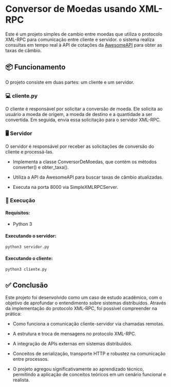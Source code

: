 # Conversor de Moedas usando XML-RPC

Este é um projeto simples de cambio entre moedas que utiliza o protocolo XML-RPC para comunicação entre cliente e servidor. o sistema realiza consultas em tempo real à API de cotações da [AwesomeAPI](https://docs.awesomeapi.com.br/api-de-moedas) para obter as taxas de câmbio.

## 📦 Funcionamento

O projeto consiste em duas partes: um cliente e um servidor.

### 💻 cliente.py

O cliente é responsável por solicitar a conversão de moeda. Ele solicita ao usuário a moeda de origem, a moeda de destino e a quantidade a ser convertida. Em seguida, envia essa solicitação para o servidor XML-RPC.

### 🖥️  Servidor

O servidor é responsável por receber as solicitações de conversão do cliente e processá-las.
* Implementa a classe ConversorDeMoedas, que contém os métodos converter() e obter_taxa().

* Utiliza a API da AwesomeAPI para buscar taxas de câmbio atualizadas.

* Executa na porta 8000 via SimpleXMLRPCServer.

### 🚀 Execução
#### Requisitos:
* Python 3

#### Executando o servidor:
```bash
python3 servidor.py
```



#### Executando o cliente:
```bash
python3 cliente.py
```

## ✅ Conclusão
Este projeto foi desenvolvido como um caso de estudo acadêmico, com o objetivo de aprofundar o entendimento sobre sistemas distribuídos. Através da implementação do protocolo XML-RPC, foi possível compreender na prática:

* Como funciona a comunicação cliente-servidor via chamadas remotas.

* A estrutura e troca de mensagens no protocolo XML-RPC.

* A integração de APIs externas em sistemas distribuídos.

* Conceitos de serialização, transporte HTTP e robustez na comunicação entre processos.

* O projeto agregou significativamente ao aprendizado técnico, permitindo a aplicação de conceitos teóricos em um cenário funcional e realista.


